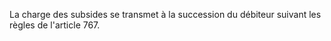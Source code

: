   
La charge des subsides se transmet à la succession du débiteur suivant les règles de l'article 767.  

  
